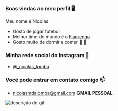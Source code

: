 ### Boas vindas  ao meu perfil 🖥️
  
  Meu nome é Nicolas

- Gosto de jogar futebol
- Melhor time do mundo é o [Flamengo](https://www.youtube.com/watch?v=vpdFip3Es0o)
- Gosto muito de dormir e comer 🛌 🍔
  
### Minha rede social do Instagram 📱

- [@_nicolas_lomba](https://www.instagram.com/@neguin_10__)

### Você pode entrar em contato comigo 📫

- nicolasmdalomba@gmail.com **GMAIL PESSOAL**

![descrição do gif](https://media.giphy.com/media/fYShkq3n7c7LeQxodc/giphy.gif)

